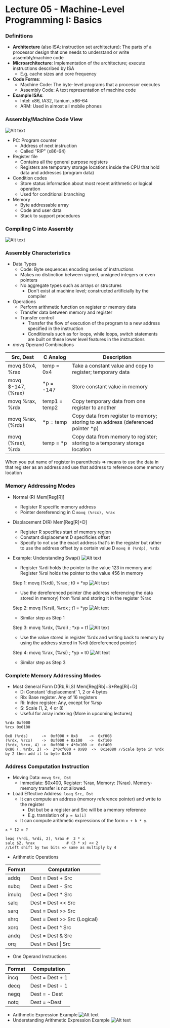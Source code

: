 # Lecture 05 - Machine-Level Programming I: Basics

### Definitions
- **Architecture** (also ISA: instruction set architecture): The parts of a processor design that one needs to understand or write assembly/machine code
- **Microarchitecture**: Implementation of the architecture; execute instructions described by ISA
    - E.g. cache sizes and core frequency
- **Code Forms**: 
    - Machine Code: The byte-level programs that a processor executes
    - Assembly Code: A text representation of machine code
- **Example ISAs**:
    - Intel: x86, IA32, Itanium, x86-64
    - ARM: Used in almost all mobile phones 

### Assembly/Machine Code View
![Alt text](./images/image2.png)
- PC: Program counter
    - Address of next instruction
    - Called "RIP" (x86-64)
- Register file
    - Contains all the general purpose registers
    - Registers are temporary storage locations inside the CPU that hold data and addresses (program data)
- Condition codes
    - Store status information about most recent arithmetic or logical operation
    - Used for conditional branching
- Memory
    - Byte addressable array
    - Code and user data
    - Stack to support procedures

### Compiling C into Assembly
![Alt text](./images/image3.png)

### Assembly Characteristics
- Data Types
    - Code: Byte sequences encoding series of instructions
    - Makes no distinction between signed, unsigned integers or even pointers
    - No aggregate types such as arrays or structures
        - Don't exist at machine level; constructed artificially by the compiler
- Operations
    - Perform arithmetic function on register or memory data
    - Transfer data between memory and register
    - Transfer control
        - Transfer the flow of execution of the program to a new address specified in the instruction
        - Conditionals such as for loops, while loops, switch statements are built on these lower level features in the instructions
- *movq* Operand Combinations

| Src, Dest | C Analog | Description |
| ----------- | ---------- | ----------- |
| movq $0x4, %rax     | temp = 0x4       | Take a constant value and copy to register; temporary data  |
| movq $-147, (%rax)   | *p = -147 | Store constant value in memory  |
| movq %rax, %rdx   | temp1 = temp2  | Copy temporary data from one register to another  |
| movq %rax, (%rdx)   | *p = temp | Copy data from register to memory; storing to an address (deferenced pointer *p)  |
| movq (%rax), %rdx   | temp = *p  | Copy data from memory to register; storing to a temporary storage location  |

When you put name of register in parenthesis => means to use the data in that register as an address and use that address to reference some memory location
### Memory Addressing Modes
- Normal (R) Mem[Reg[R]]
    - Register R specific memory address
    - Pointer dereferencing in C
    `movq (%rcx), %rax`
- Displacement D(R) Mem[Reg[R]+D]
    - Register R specifies start of memory region
    - Constant displacement D specificies offset
    - Specify to not use the exact address that's in the register but rather to use the address offset by a certain value D
    `movq 8 (%rdp), %rdx`
- Example: Understanding Swap()
![Alt text](./images/image4.png)
    - Register %rdi holds the pointer to the value 123 in memory and Register %rsi holds the pointer to the value 456 in memory

    Step 1: movq (%rdi), %rax ; t0 = *xp
![Alt text](./images/image5.png)
    - Use the dereferenced pointer (the address referencing the data stored in memory) from %rsi and storing it in the register %rax
    
    Step 2: movq (%rsi), %rdx ; t1 = *yp
![Alt text](./images/image6.png)
    - Similar step as Step 1

    Step 3: movq %rdx, (%rdi) ; *xp = t1
![Alt text](./images/image7.png)
    - Use the value stored in register %rdx and writing back to memory by using the address stored in %rdi (dereferenced pointer)

    Step 4: movq %rax, (%rsi) ; *yp = t0
![Alt text](./images/image8.png)
    - Similar step as Step 3

### Complete Memory Addressing Modes   
- Most General Form D(Rb,Ri,S) Mem[Reg[Rb]+S*Reg[Ri]+D]
    - D: Constant 'displacement' 1, 2 or 4 bytes
    - Rb: Base register. Any of 16 registers
    - Ri: Index register: Any, except for %rsp
    - S: Scale (1, 2, 4 or 8)
    - Useful for array indexing (More in upcoming lectures)

```
%rdx 0xf000
%rcx 0x0100

0x8 (%rds)      ->  0xf000 + 0x8     ->  0xf008
(%rdx, %rcx)    ->  0xf000 + 0x100   ->  0xf100
(%rdx, %rcx, 4) ->  0xf000 + 4*0x100 ->  0xf400
0x80 (, %rdx, 2) ->  2*0xf000 + 0x80  ->  0x1e080 //Scale byte in %rdx by 2 then add it to byte 0x80
```

### Address Computation Instruction
- Moving Data: `movq Src, Dst`
    - Immediate: $0x400, Register: %rax, Memory: (%rax). Memory-memory transfer is not allowed.
- Load Effective Address: `leaq Src, Dst`
    - It can compute an address (memory reference pointer) and write to the register
        - Dst but be a register and Src will be a memory reference
        - E.g. translation of `p = &x[i]`
    - It can compute arithmetic expressions of the form `x + k * y`.
```
x * 12 = ?

leaq (%rdi, %rdi, 2), %rax #  3 * x
salq $2, %rax              # (3 * x) << 2
//Left shift by two bits => same as multiply by 4
```
- Arithmetic Operations

| Format | Computation                  |
| ------ | ---------------------------- |
| addq   | Dest = Dest + Src            |
| subq   | Dest = Dest - Src            |
| imulq  | Dest = Dest * Src            |
| salq   | Dest = Dest << Src           |
| sarq   | Dest = Dest >> Src           |
| shrq   | Dest = Dest >> Src (Logical) |
| xorq   | Dest = Dest ^ Src            |
| andq   | Dest = Dest & Src            |
| orq    | Dest = Dest \| Src           |
- One Operand Instructions

| Format | Computation     |
| ------ | --------------- |
| incq   | Dest = Dest + 1 |
| decq   | Dest = Dest - 1 |
| negq   | Dest = - Dest   |
| notq   | Dest = ~Dest    |
- Arithmetic Expression Example
![Alt text](./images/image9.png)
- Understanding Arithmetic Expression Example
![Alt text](./images/image10.png)